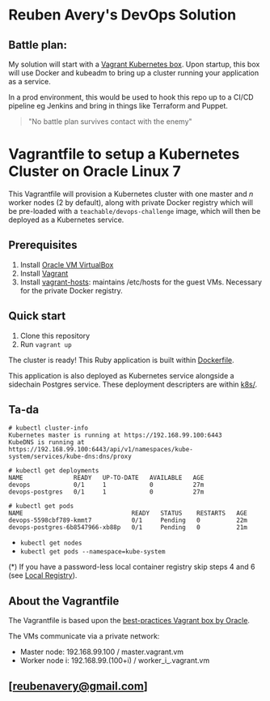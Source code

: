 # Reuben Avery's DevOps Solution

## Battle plan: 
My solution will start with a [Vagrant Kubernetes box](https://github.com/oracle/vagrant-boxes/tree/master/Kubernetes).  Upon startup, this box will use Docker and kubeadm to bring up a cluster running your application as a service.

In a prod environment, this would be used to hook this repo up to a CI/CD pipeline eg Jenkins and bring in things like Terraform and Puppet.

> "No battle plan survives contact with the enemy"

# Vagrantfile to setup a Kubernetes Cluster on Oracle Linux 7
This Vagrantfile will provision a Kubernetes cluster with one master and _n_
worker nodes (2 by default), along with private Docker registry which will
be pre-loaded with a `teachable/devops-challenge` image, which will then be 
deployed as a Kubernetes service.

## Prerequisites
1. Install [Oracle VM VirtualBox](https://www.virtualbox.org/wiki/Downloads)
1. Install [Vagrant](https://vagrantup.com/)
1. Install [vagrant-hosts](https://github.com/oscar-stack/vagrant-hosts): maintains
   /etc/hosts for the guest VMs. Necessary for the private Docker registry.
   
## Quick start
1. Clone this repository
1. Run `vagrant up`

The cluster is ready!  This Ruby application is built within [Dockerfile](./Dockerfile).

This application is also deployed as Kubernetes service alongside a sidechain Postgres service.  These deployment
descripters are within [k8s/](./k8s/).

## Ta-da

```
# kubectl cluster-info
Kubernetes master is running at https://192.168.99.100:6443
KubeDNS is running at https://192.168.99.100:6443/api/v1/namespaces/kube-system/services/kube-dns:dns/proxy

# kubectl get deployments
NAME              READY   UP-TO-DATE   AVAILABLE   AGE
devops            0/1     1            0           27m
devops-postgres   0/1     1            0           27m

# kubectl get pods
NAME                              READY   STATUS    RESTARTS   AGE
devops-5598cbf789-kmmt7           0/1     Pending   0          22m
devops-postgres-6b8547966-xb88p   0/1     Pending   0          21m

```

- `kubectl get nodes`
- `kubectl get pods --namespace=kube-system`

<a id="note-1"></a>(\*) If you have a password-less local container registry
skip steps 4 and 6  (see [Local Registry](#local-registry)).

## About the Vagrantfile

The Vagrantfile is based upon the [best-practices Vagrant box by Oracle](https://github.com/oracle/vagrant-boxes/tree/master/Kubernetes).
 
 The VMs communicate via a private network:

- Master node: 192.168.99.100 / master.vagrant.vm
- Worker node i: 192.168.99.(100+i) / worker_i_.vagrant.vm

## [reubenavery@gmail.com]
